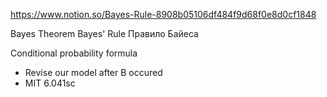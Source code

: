 
https://www.notion.so/Bayes-Rule-8908b05106df484f9d68f0e8d0cf1848

Bayes Theorem
Bayes' Rule
Правило Байеса

Conditional probability formula
- Revise our model after B occured
- MIT 6.041sc